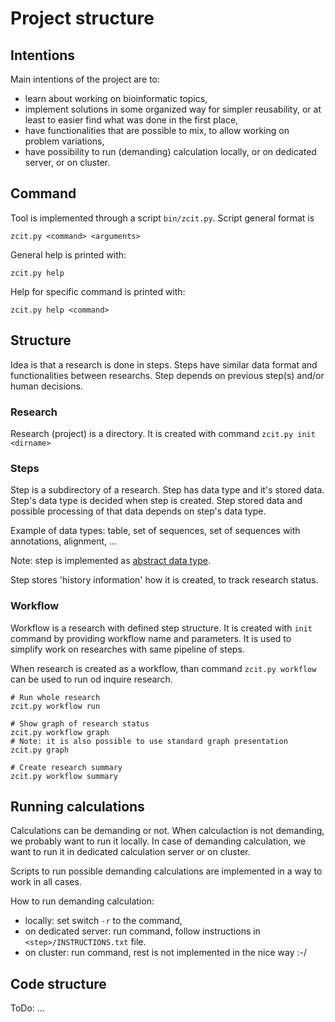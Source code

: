 # Project structure

## Intentions

Main intentions of the project are to:

* learn about working on bioinformatic topics,
* implement solutions in some organized way for simpler reusability, or at least to easier find what was done in the first place,
* have functionalities that are possible to mix, to allow working on problem variations,
* have possibility to run (demanding) calculation locally, or on dedicated server, or on cluster.


## Command

Tool is implemented through a script `bin/zcit.py`. Script general format is
```
zcit.py <command> <arguments>
```

General help is printed with:
```
zcit.py help
```

Help for specific command is printed with:
```
zcit.py help <command>
```


## Structure

Idea is that a research is done in steps. Steps have similar data format and functionalities between researchs.
Step depends on previous step(s) and/or human decisions.

### Research

Research (project) is a directory. It is created with command `zcit.py init <dirname>`

### Steps

Step is a subdirectory of a research. Step has data type and it's stored data.
Step's data type is decided when step is created.
Step stored data and possible processing of that data depends on step's data type.

Example of data types: table, set of sequences, set of sequences with annotations, alignment, ...

Note: step is implemented as [abstract data type](https://en.wikipedia.org/wiki/Abstract_data_type).

Step stores 'history information' how it is created, to track research status.

### Workflow

Workflow is a research with defined step structure. It is created with `init` command by providing workflow name and parameters.
It is used to simplify work on researches with same pipeline of steps.

When research is created as a workflow, than command `zcit.py workflow` can be used to run od inquire research.
```
# Run whole research
zcit.py workflow run

# Show graph of research status
zcit.py workflow graph
# Note: it is also possible to use standard graph presentation
zcit.py graph

# Create research summary
zcit.py workflow summary

```

## Running calculations

Calculations can be demanding or not. When calculaction is not demanding, we probably want to run it locally.
In case of demanding calculation, we want to run it in dedicated calculation server or on cluster.

Scripts to run possible demanding calculations are implemented in a way to work in all cases.

How to run demanding calculation:

* locally: set switch `-r` to the command,
* on dedicated server: run command, follow instructions in `<step>/INSTRUCTIONS.txt` file.
* on cluster: run command, rest is not implemented in the nice way :-/


## Code structure

ToDo: ...

